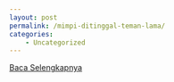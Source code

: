 ```yaml
---
layout: post
permalink: /mimpi-ditinggal-teman-lama/
categories:
    - Uncategorized
---
```


[Baca Selengkapnya](/10)